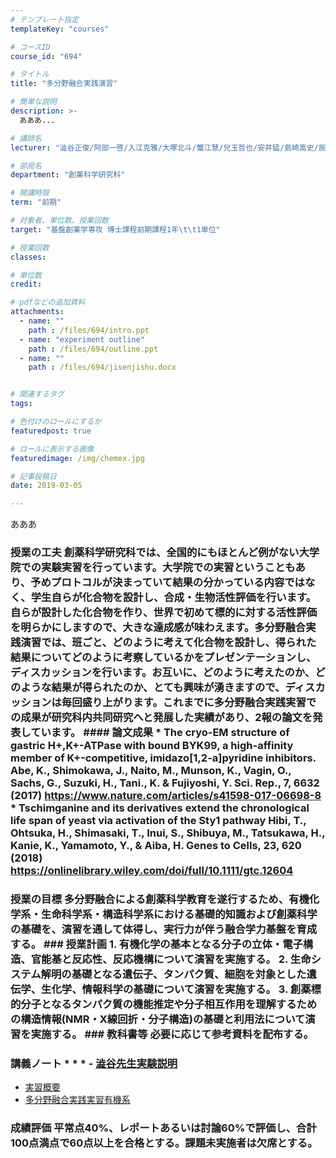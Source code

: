 ```yaml
---
# テンプレート指定
templateKey: "courses"

# コースID
course_id: "694"

# タイトル
title: "多分野融合実践演習"

# 簡単な説明
description: >-
  あああ...

# 講師名
lecturer: "澁谷正俊/阿部一啓/入江克雅/大塚北斗/蟹江慧/兒玉哲也/安井猛/島崎嵩史/辰川英樹/藤間達哉/森本菜央"

# 部局名
department: "創薬科学研究科"

# 開講時限
term: "前期"

# 対象者、単位数、授業回数
target: "基盤創薬学専攻 博士課程前期課程1年\t\t1単位"

# 授業回数
classes: 

# 単位数
credit: 

# pdfなどの追加資料
attachments: 
  - name: "" 
    path : /files/694/intro.ppt
  - name: "experiment outline" 
    path : /files/694/outline.ppt
  - name: "" 
    path : /files/694/jisenjishu.docx


# 関連するタグ
tags:

# 色付けのロールにするか
featuredpost: true

# ロールに表示する画像
featuredimage: /img/chemex.jpg

# 記事投稿日
date: 2019-03-05

---
```

あああ
### 授業の工夫 創薬科学研究科では、全国的にもほとんど例がない大学院での実験実習を行っています。大学院での実習ということもあり、予めプロトコルが決まっていて結果の分かっている内容ではなく、学生自らが化合物を設計し、合成・生物活性評価を行います。自らが設計した化合物を作り、世界で初めて標的に対する活性評価を明らかにしますので、大きな達成感が味わえます。多分野融合実践演習では、班ごと、どのように考えて化合物を設計し、得られた結果についてどのように考察しているかをプレゼンテーションし、ディスカッションを行います。お互いに、どのように考えたのか、どのような結果が得られたのか、とても興味が湧きますので、ディスカッションは毎回盛り上がります。これまでに多分野融合実践実習での成果が研究科内共同研究へと発展した実績があり、2報の論文を発表しています。 #### 論文成果 * The cryo-EM structure of gastric H+,K+-ATPase with bound BYK99, a high-affinity member of K+-competitive, imidazo[1,2-a]pyridine inhibitors. Abe, K., Shimokawa, J., Naito, M., Munson, K., Vagin, O., Sachs, G., Suzuki, H., Tani., K. & Fujiyoshi, Y. Sci. Rep., 7, 6632 (2017) https://www.nature.com/articles/s41598-017-06698-8 * Tschimganine and its derivatives extend the chronological life span of yeast via activation of the Sty1 pathway Hibi, T., Ohtsuka, H., Shimasaki, T., Inui, S., Shibuya, M., Tatsukawa, H., Kanie, K., Yamamoto, Y., & Aiba, H. Genes to Cells, 23, 620 (2018) https://onlinelibrary.wiley.com/doi/full/10.1111/gtc.12604

### 授業の目標 多分野融合による創薬科学教育を遂行するため、有機化学系・生命科学系・構造科学系における基礎的知識および創薬科学の基礎を、演習を通して体得し、実行力が伴う融合学力基盤を育成する。 ### 授業計画 1. 有機化学の基本となる分子の立体・電子構造、官能基と反応性、反応機構について演習を実施する。 2. 生命システム解明の基礎となる遺伝子、タンパク質、細胞を対象とした遺伝学、生化学、情報科学の基礎について演習を実施する。 3. 創薬標的分子となるタンパク質の機能推定や分子相互作用を理解するための構造情報(NMR・X線回折・分子構造)の基礎と利用法について演習を実施する。 ### 教科書等 必要に応じて参考資料を配布する。

### 講義ノート *  *  * - [澁谷先生実験説明](/files/694/intro.ppt)
- [実習概要](/files/694/outline.ppt)
- [多分野融合実践実習有機系](/files/694/jisenjishu.docx)


### 成績評価 平常点40%、レポートあるいは討論60%で評価し、合計100点満点で60点以上を合格とする。課題未実施者は欠席とする。
